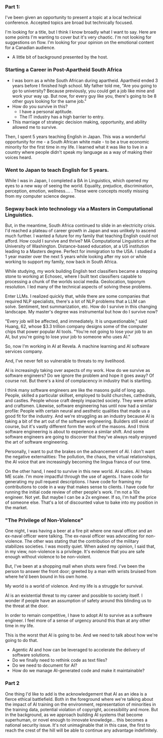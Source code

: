 ### Part 1:

I've been given an opportunity to present a topic at a local technical conference. Accepted topics are broad but technically focused.

I'm looking for a title, but I think I know broadly what I want to say. Here are some points I'm wanting to cover but it's very chaotic. I'm not looking for suggestions on flow. I'm looking for your opinion on the emotional content for a Canadian audience.

- A little bit of background presented by the host.

### Starting a Career in Post-Apartheid South Africa

- I was born as a white South African during apartheid. Apartheid ended 3 years before I finished high school. My father told me, "Are you going to go to university? Because previously, you could get a job like mine and work your way up. But now, for every guy like you, there's going to be 8 other guys looking for the same job."
- How do you survive in this?
    - I have a personal aptitude.
    - The IT industry has a high barrier to entry.
- This marriage of strategic decision making, opportunity, and ability allowed me to survive.

Then, I spent 5 years teaching English in Japan. This was a wonderful opportunity for me - a South African white male - to be a true economic minority for the first time in my life. I learned what it was like to live in a country where people didn't speak my language as a way of making their voices heard.

### Went to Japan to teach English for 5 years.

While I was in Japan, I completed a BA in Linguistics, which opened my eyes to a new way of seeing the world. Equality, prejudice, discrimination, perception, emotion, wellness.... . These were concepts mostly missing from my computer science degree.


### Segway back into technology via a Masters in Computational Linguistics.

But, in the meantime, South Africa continued to slide in an electricity crisis. I'd reached a plateau of career growth in Japan and was unlikely to ascend much further. I wanted a future for my family that teaching English could not afford. How could I survive and thrive? 
MA Computational Linguistics at the University of Washington. Distance-based education, at a US institution leading to a Masters degree. Perfect for immigration to the USA.
I studied a 1 year master over the next 5 years while looking after my son or while working to support my family, now back in South Africa.

While studying, my work building English text classifiers became a stepping stone to working at Echosec, where I built text classifiers capable to processing a chunk of the worlds social media. Geolocation, toponym resolution. I led many of the technical aspects of solving these problems.

Enter LLMs. I realized quickly that, while there are some companies that required NLP specialists, there's a lot of NLP problems that a LLM can solve. Sentiment, text summarization, etc. How do I survive in this changing landscape. My master's degree was instrumental but how do I survive now?

"Every job will be affected, and immediately. It is unquestionable," said Huang, 62, whose $3.3 trillion company designs some of the computer chips that power popular AI tools. "You're not going to lose your job to an AI, but you're going to lose your job to someone who uses AI."

So, now I'm working in AI at Revela. A machine learning and AI software services company.

And, I've never felt so vulnerable to threats to my livelihood.

AI is increasingly taking over aspects of my work. How do we survive as software engineers? Do we ignore the problem and hope it goes away? Of course not. But there's a kind of complacency in industry that is startling. 

I think many software engineers are like the masons guild of long ago. People, skilled a particular skillset, employed to build churches, cathedrals, and castles. People whose craft deeply impacted society. They were artists and craftsmen.
Likewise, software engineering has until now had a similar profile: People with certain neural and aesthetic qualities that made us a good fit for the industry. And we're struggling as an industry because AI is taking a bit of the art out of the software engineering. Builders still exist of course, but it's vastly different form the work of the masons. And I think software engineering is about to experience a similar shift. And some software engineers are going to discover that they've always really enjoyed the art of software engineering.

Personally, I want to put the brakes on the advancement of AI. I don't want the negative externalities: The pollution, the chaos, the virtual relationships, the AI voice that are increasingly becoming the lingua franca of our time.

On the other hand, I need to survive in this new world. 
AI scales. AI helps ME scale.
I'm more impactful through the use of agents. I have code for generating my pull request descriptions. I have code for framing my contributions to code in a way that makes sense to clients. I have code for running the initial code review of other people's work. I'm not a 10x engineer. Not yet. But maybe I can be a 2x engineer. If 
so, I'm half the price of someone else. That's a lot of discounted value to bake into my position in the market.

### "The Privilege of Non-Violence"

One night, I was having a beer at a fire pit where one naval officer and an ex-naval officer were talking.
The ex-naval officer was advocating for non-violence.
The other was stating that the contribution of the military stabilizes societies.
I was mostly quiet. When asked my opinion, I said that,
in my view, non-violence is a privilege.
It's evidence that you are safe enough without violence to be non-violent.

But, I've been at a shopping mall when shots were fired.
I've been the person to answer the front door;
greeted by a man with wrists bruised from where he'd been bound in his own home.

My world is a world of violence. And my life is a struggle for survival.

AI is an existential threat to my career and possible to society itself. I wonder if people have an assumption of safety around this blinding us to the threat at the door.

In order to remain competitive, I have to adopt AI to survive as a software engineer. I feel more of a sense of urgency around this than at any other time in my life.

This is the worst that AI is going to be. And we need to talk about how we're going to do that.

- Agentic AI and how can be leveraged to accelerate the delivery of software solutions.
- Do we finally need to rethink code as text files?
- Do we need to document for AI?
- How do we manage AI-generated code and make it maintainable?


### Part 2

One thing I'd like to add is the acknowledgement that AI as an idea is a fierce ethical battlefield. Both in the foreground where we're talking about the impact of AI training on the environment, representation of minorities in the training data, potential violation of copyright, accessibility and more. But in the background, as we approach building AI systems that become superhuman, or novel enough to innovate knowledge... this becomes a national security issue. It's not unimaginable that in this case, the first to reach the crest of the hill will be able to continue any advantage indefinitely.


